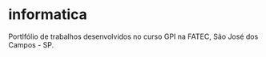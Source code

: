 # informatica
PortIfólio de trabalhos desenvolvidos no curso GPI na FATEC, São José dos Campos - SP.
